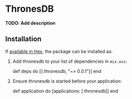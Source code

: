 # ThronesDB

**TODO: Add description**

## Installation

If [available in Hex](https://hex.pm/docs/publish), the package can be installed as:

  1. Add thronesdb to your list of dependencies in `mix.exs`:

        def deps do
          [{:thronesdb, "~> 0.0.1"}]
        end

  2. Ensure thronesdb is started before your application:

        def application do
          [applications: [:thronesdb]]
        end

